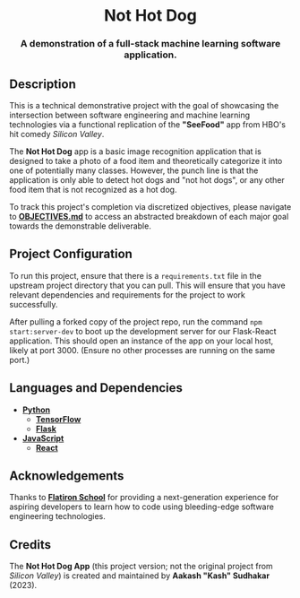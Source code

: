 <h1 align="center">Not Hot Dog</h1>
<h3 align="center">A demonstration of a full-stack machine learning software application.</h3>

## Description

This is a technical demonstrative project with the goal of showcasing the intersection between software engineering and machine learning technologies via a functional replication of the **"SeeFood"** app from HBO's hit comedy _Silicon Valley_. 

The **Not Hot Dog** app is a basic image recognition application that is designed to take a photo of a food item and theoretically categorize it into one of potentially many classes. However, the punch line is that the application is only able to detect hot dogs and "not hot dogs", or any other food item that is not recognized as a hot dog. 

To track this project's completion via discretized objectives, please navigate to **[OBJECTIVES.md](OBJECTIVES.md)** to access an abstracted breakdown of each major goal towards the demonstrable deliverable.

## Project Configuration

To run this project, ensure that there is a `requirements.txt` file in the upstream project directory that you can pull. This will ensure that you have relevant dependencies and requirements for the project to work successfully.

After pulling a forked copy of the project repo, run the command `npm start:server-dev` to boot up the development server for our Flask-React application. This should open an instance of the app on your local host, likely at port 3000. (Ensure no other processes are running on the same port.)

## Languages and Dependencies

* **[Python](https://docs.python.org/3/)**
    * **[TensorFlow](https://www.tensorflow.org/api_docs)**
    * **[Flask](https://flask.palletsprojects.com/en/2.3.x/)**
* **[JavaScript](https://developer.mozilla.org/en-US/docs/Web/JavaScript)**
	* **[React](https://react.dev/)**

## Acknowledgements

Thanks to **[Flatiron School](https://flatironschool.com/welcome-to-flatiron-school/)** for providing a next-generation experience for aspiring developers to learn how to code using bleeding-edge software engineering technologies. 

## Credits

The **Not Hot Dog App** (this project version; not the original project from _Silicon Valley_) is created and maintained by **Aakash "Kash" Sudhakar** (2023).
